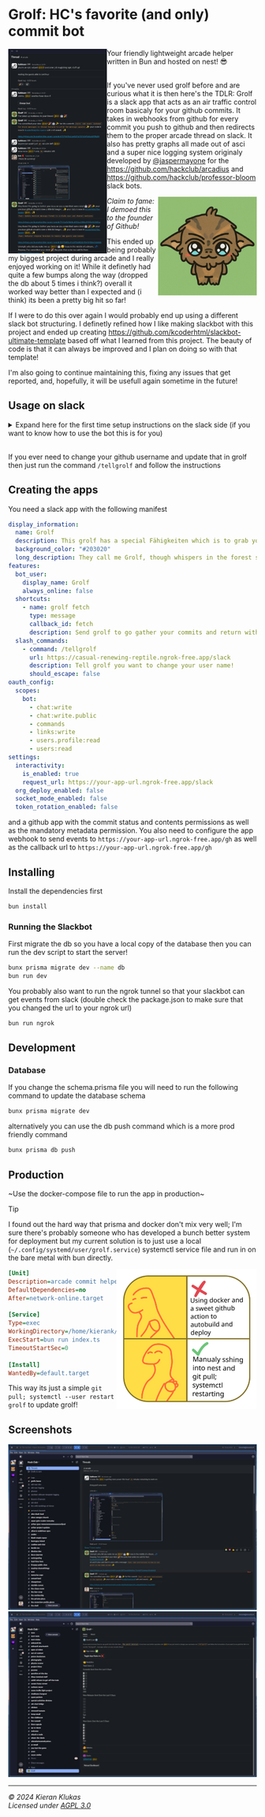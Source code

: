 # Grolf: HC's favorite (and only) commit bot

<img src=".github/images/grolf-thread.png" align="left" width="200"/>
Your friendly lightweight arcade helper written in Bun and hosted on nest! 😎  

</br>
</br>

If you've never used grolf before and are curious what it is then here's the TDLR: Grolf is a slack app that acts as an air traffic control room basicaly for your github commits. It takes in webhooks from github for every commit you push to github and then redirects them to the proper arcade thread on slack. It also has pretty graphs all made out of asci and a super nice logging system originaly developed by [@jaspermayone](https://github.com/jaspermayone) for the https://github.com/hackclub/arcadius and https://github.com/hackclub/professor-bloom slack bots.

<img src=".github/images/grolf.jpg" align="right" width="200"/>

_Claim to fame: I demoed this to the founder of Github!_

This ended up being probably my biggest project during arcade and I really enjoyed working on it! While it definetly had quite a few bumps along the way (dropped the db about 5 times i think?) overall it worked way better than I expected and (i think) its been a pretty big hit so far!

If I were to do this over again I would probably end up using a different slack bot structuring. I definetly refined how I like making slackbot with this project and ended up creating https://github.com/kcoderhtml/slackbot-ultimate-template based off what I learned from this project. The beauty of code is that it can always be improved and I plan on doing so with that template!  

I'm also going to continue maintaining this, fixing any issues that get reported, and, hopefully, it will be usefull again sometime in the future!

## Usage on slack

<details>
  <summary>Expand here for the first time setup instructions on the slack side (if you want to know how to use the bot this is for you)</summary>

  <br/>

  First you need to create a new arcade session like below:  
  ![arcade session](.github/images/arcade-thread.png)  
  Next click the three dots next to your thread's top message  
  ![message actions popup](.github/images/arcade-message-shortcuts.png)  
  Now click the message shortcuts button and search for `fetch grolf` in the popup  
  ![the message shortcuts popup](.github/images/messasge-shortcuts.png)  
  Now click the fetch grolf shortcut and follow the instructions grolf gives you to authorize your acount with github (if there was a database reset and you need to do this again then enter your github username in the popup follow the link displayed to install grolf and then delete the grolf app from your github acount then reinstall it acording to grolf's instructions)  
  ![grolf's github login popup](.github/images/grolf-github-login.png)  
  When installing the grolf app I recommend checking all repositories so that grolf will just work regardless of what you are working on but you can also chose specific repositories if you feel more comfortable that way.  
  ![grolf github installation](.github/images/grolf-github-install.png)  
  Grolf will now send a message in your arcade thread and you are good to go!  
  ![grolf listening message](.github/images/grolf-listening-message.png)  
</details>  

<br/>

If you ever need to change your github username and update that in grolf then just run the command `/tellgrolf` and follow the instructions  

## Creating the apps

You need a slack app with the following manifest

```yaml
display_information:
  name: Grolf
  description: This grolf has a special Fähigkeiten which is to grab your git commits and plop them somewhere
  background_color: "#203020"
  long_description: They call me Grolf, though whispers in the forest say I'm born from moonlight and fallen leaves. I wouldn't know, honestly, my memories start with the damp earth and the sweet smell of moss. I'm not much to look at, a furry green fellow with a single, bright leaf sprouting from my back. But don't let that fool you! Lately, I feel a strange pull towards the programmers' world, a place buzzing with light and strange symbols. Sometimes, I can't resist grabbing a sparkly wisp of code from their machines and dropping it right in their online hangout. They get flustered, these programmers, but hey, a little chaos never hurt anyone, right? Besides, who knows, maybe they'll find a missing piece of their puzzle in my little gifts.
features:
  bot_user:
    display_name: Grolf
    always_online: false
  shortcuts:
    - name: grolf fetch
      type: message
      callback_id: fetch
      description: Send grolf to go gather your commits and return with them to this thread!
  slash_commands:
    - command: /tellgrolf
      url: https://casual-renewing-reptile.ngrok-free.app/slack
      description: Tell grolf you want to change your user name!
      should_escape: false
oauth_config:
  scopes:
    bot:
      - chat:write
      - chat:write.public
      - commands
      - links:write
      - users.profile:read
      - users:read
settings:
  interactivity:
    is_enabled: true
    request_url: https://your-app-url.ngrok-free.app/slack
  org_deploy_enabled: false
  socket_mode_enabled: false
  token_rotation_enabled: false
```

and a github app with the commit status and contents permissions as well as the mandatory metadata permission. You also need to configure the app webhook to send events to `https://your-app-url.ngrok-free.app/gh` as well as the callback url to `https://your-app-url.ngrok-free.app/gh`

## Installing

Install the dependencies first

```bash
bun install
```

### Running the Slackbot

First migrate the db so you have a local copy of the database then you can run the dev script to start the server!

```bash
bunx prisma migrate dev --name db
bun run dev
```

You probably also want to run the ngrok tunnel so that your slackbot can get events from slack (double check the package.json to make sure that you changed the url to your ngrok url)

```bash
bun run ngrok
```

## Development

### Database

If you change the schema.prisma file you will need to run the following command to update the database schema

```bash
bunx prisma migrate dev
```

alternatively you can use the db push command which is a more prod friendly command

```bash
bunx prisma db push
```

## Production

~Use the docker-compose file to run the app in production~

> [!TIP]
> I found out the hard way that prisma and docker don't mix very well; I'm sure there's probably someone who has developed a bunch better system for deployment but my current solution is to just use a local (`~/.config/systemd/user/grolf.service`) systemctl service file and run in on the bare metal with bun directly.

<img src=".github/images/yea_nay.svg" align="right" width="285"/>


```ini
[Unit]
Description=arcade commit helper
DefaultDependencies=no
After=network-online.target

[Service]
Type=exec
WorkingDirectory=/home/kierank/grolf
ExecStart=bun run index.ts
TimeoutStartSec=0

[Install]
WantedBy=default.target
```

This way its just a simple `git pull; systemctl --user restart grolf` to update grolf!

## Screenshots

![An example of an arcade thread with grolf](.github/images/thread.png)
![the apphome page of grolf](.github/images/apphome.png)

---

_© 2024 Kieran Klukas_  
_Licensed under [AGPL 3.0](LICENSE.md)_
